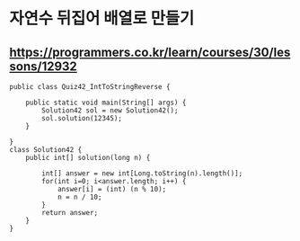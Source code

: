 # 자연수 뒤집어 배열로 만들기
## https://programmers.co.kr/learn/courses/30/lessons/12932
```
public class Quiz42_IntToStringReverse {

	public static void main(String[] args) {
		Solution42 sol = new Solution42();
		sol.solution(12345);
	}

}
class Solution42 {
    public int[] solution(long n) {
        
    	int[] answer = new int[Long.toString(n).length()];
    	for(int i=0; i<answer.length; i++) {
    		answer[i] = (int) (n % 10);
    		n = n / 10;
    	}
        return answer;
    }
}
```
